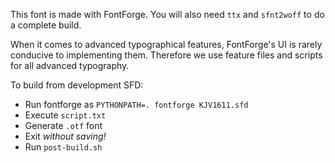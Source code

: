 This font is made with FontForge. You will also need `ttx` and `sfnt2woff` to do a complete build.

When it comes to advanced typographical features, FontForge's UI is rarely conducive to implementing them. Therefore we use feature files and scripts for all advanced typography.

To build from development SFD:

* Run fontforge as `PYTHONPATH=. fontforge KJV1611.sfd`
* Execute `script.txt`
* Generate `.otf` font
* Exit _without saving!_
* Run `post-build.sh`
